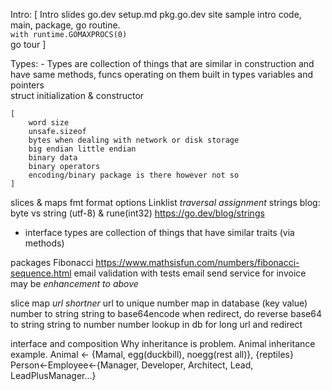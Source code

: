 Intro:
    [
        Intro slides
        go.dev
        setup.md
        pkg.go.dev site
        sample intro code, main, package, go routine.             
            `with runtime.GOMAXPROCS(0)`          
        go tour
    ]

Types:
    - Types are collection of things that are similar in construction and have same methods, funcs operating on them
built in types
variables and pointers    
struct
initialization & constructor
    
    [
        word size 
        unsafe.sizeof
        bytes when dealing with network or disk storage 
        big endian little endian
        binary data
        binary operators
        encoding/binary package is there however not so 
    ]
slices & maps
fmt format options
Linklist
*traversal assignment*
strings blog: byte vs string (utf-8) & rune(int32)
    https://go.dev/blog/strings
- interface types are collection of things that have similar traits (via methods)

packages
Fibonacci https://www.mathsisfun.com/numbers/fibonacci-sequence.html
email validation with tests
email send service for invoice may be
*enhancement to above*

slice
map
*url shortner*
    url to unique number map in database (key value)
    number to string
    string to base64encode
    when redirect, do reverse
    base64 to string
    string to number 
    number lookup in db for long url and redirect


interface and composition
    Why inheritance is problem. 
        Animal inheritance example. Animal <- {Mamal, egg(duckbill), noegg(rest all)}, {reptiles}
        Person<-Employee<-{Manager, Developer, Architect, Lead, LeadPlusManager...}



